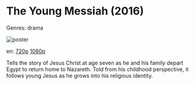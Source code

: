 # The Young Messiah (2016)

Genres: drama

![poster](http://image.tmdb.org/t/p/w500/lPlcxAdLzXJCMibZ1iUqXHRZFJa.jpg)

en:
  [720p](magnet:?xt=urn:btih:1A06AD6390DBFF1C6278BCA1C4DD2F80289BB929&tr=udp://glotorrents.pw:6969/announce&tr=udp://tracker.opentrackr.org:1337/announce&tr=udp://torrent.gresille.org:80/announce&tr=udp://tracker.openbittorrent.com:80&tr=udp://tracker.coppersurfer.tk:6969&tr=udp://tracker.leechers-paradise.org:6969&tr=udp://p4p.arenabg.ch:1337&tr=udp://tracker.internetwarriors.net:1337)
  [1080p](magnet:?xt=urn:btih:9EFB2974FDB17B2341D2C5C014536C81A607C3AA&tr=udp://glotorrents.pw:6969/announce&tr=udp://tracker.opentrackr.org:1337/announce&tr=udp://torrent.gresille.org:80/announce&tr=udp://tracker.openbittorrent.com:80&tr=udp://tracker.coppersurfer.tk:6969&tr=udp://tracker.leechers-paradise.org:6969&tr=udp://p4p.arenabg.ch:1337&tr=udp://tracker.internetwarriors.net:1337)
  


Tells the story of Jesus Christ at age seven as he and his family depart Egypt to return home to Nazareth. Told from his childhood perspective, it follows young Jesus as he grows into his religious identity.